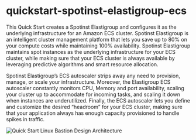 # quickstart-spotinst-elastigroup-ecs

This Quick Start creates a Spotinst Elastigroup and configures it as the underlying infrastructure for an Amazon ECS cluster. Spotinst Elastigroup is an intelligent cluster management platform that lets you save up to 80% on your compute costs while maintaining 100% availability. Spotinst Elastigroup maintains spot instances as the underlying infrastructure for your ECS cluster, while making sure that your ECS cluster is always available by leveraging predictive algorithms and smart resource allocation. 

Spotinst Elastigroup’s ECS autoscaler strips away any need to provision, manage, or scale your infrastructure. Moreover, the Elastigroup ECS autoscaler constantly monitors CPU, Memory and port availability, scaling your cluster up to accommodate for incoming tasks, and scaling it down when instances are underutilized. Finally, the ECS autoscaler lets you define and customize the desired “headroom” for your ECS cluster, making sure that your application always has enough capacity provisioned to handle spikes in traffic.



![Quick Start Linux Bastion Design Architecture](https://github.com/spotinst/quickstart-spotinst-elastigroup-ecs/blob/master/architecture.png)